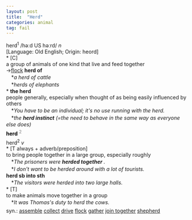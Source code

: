 ```yaml
---
layout: post
title:  "Herd"
categories: animal
tag: fail
---
```

<DIV style="MARGIN: 0px 0px 5px">herd<SUP>1</SUP> /həːd US həːrd/ <I>n</I> <BR>[Language: Old English; Origin: heord]<BR>* [C] <BR>a group of animals of one kind that live and feed together<BR>→<A href="{{ site.baseurl }}/flock"><U>flock</U></A> <B>herd of</B><BR>　*<I>a herd of cattle</I><BR>　*<I>herds of elephants</I><BR>* <B>the herd</B><BR>people generally, especially when thought of as being easily influenced by others<BR>　*<I>You have to be an individual; it's no use running with the herd.</I><BR>　*<I>the <B>herd instinct</B> (=the need to behave in the same way as everyone else does)</I></DIV>
<DIV style="COLOR: #808080; MARGIN: 0px 0px 5px; LINE-HEIGHT: normal"><SPAN style="FONT-SIZE: 10.5pt; COLOR: #000000; LINE-HEIGHT: normal"><B>herd</B></SPAN> <SUP style="FONT-SIZE: 83%; LINE-HEIGHT: normal">2</SUP> </DIV>
<DIV style="MARGIN: 0px 0px 5px">herd<SUP>2</SUP> <I>v</I> <BR>* [T always + adverb/preposition] <BR>to bring people together in a large group, especially roughly<BR>　*<I>The prisoners were <B>herded together</B> .</I><BR>　*<I>I don't want to be herded around with a lot of tourists.</I><BR><B>herd sb into sth</B><BR>　*<I>The visitors were herded into two large halls.</I><BR>* [T] <BR>to make animals move together in a group<BR>　*<I>It was Thomas's duty to herd the cows.</I></DIV>
<DIV style="MARGIN: 0px 0px 5px">
<DIV style="MARGIN: 4px 0px">syn.: <A href="{{ site.baseurl }}/assemble"><U>assemble</U></A> <A href="{{ site.baseurl }}/collect"><U>collect</U></A> <A href="{{ site.baseurl }}/drive"><U>drive</U></A> <A href="{{ site.baseurl }}/flock"><U>flock</U></A> <A href="{{ site.baseurl }}/gather"><U>gather</U></A> <A href="{{ site.baseurl }}/join%20together"><U>join together</U></A> <A href="{{ site.baseurl }}/shepherd"><U>shepherd</U></A></DIV></DIV>
